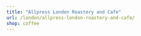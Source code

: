 ```yaml
---
title: "Allpress London Roastery and Cafe"
url: /london/allpress-london-roastery-and-cafe/
shop: coffee
---
```

